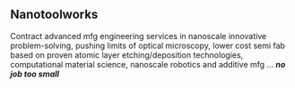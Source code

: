 ## Nanotoolworks 

Contract advanced mfg engineering services in nanoscale innovative problem-solving, pushing limits of optical microscopy, lower cost semi fab based on proven atomic layer etching/deposition technologies, computational material science, nanoscale robotics and additive mfg ... ***no job too small***
